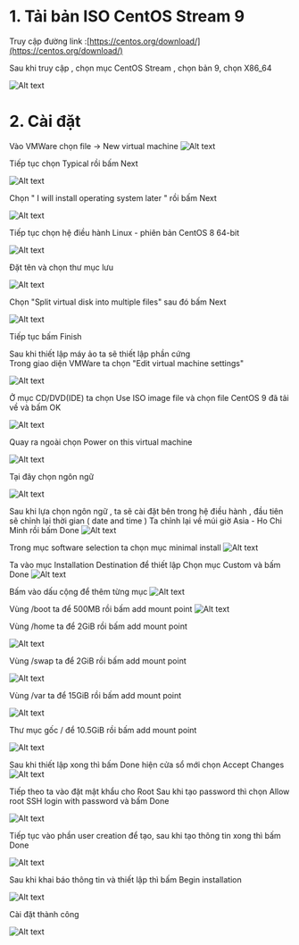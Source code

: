 # 1. Tải bản ISO CentOS Stream 9 
Truy cập đường link :[https://centos.org/download/](https://centos.org/download/)

Sau khi truy cập , chọn mục CentOS Stream , chọn bản 9, chọn X86_64

![Alt text](../imgs/1.png)

# 2. Cài đặt 

Vào VMWare chọn file -> New virtual machine
![Alt text](../imgs/2.png)

Tiếp tục chọn Typical rồi bấm Next  

![Alt text](../imgs/3.png)

Chọn " I will install operating system later " rồi bấm Next 

![Alt text](../imgs/4.png)

Tiếp tục chọn hệ điều hành Linux - phiên bản CentOS 8 64-bit 

![Alt text](../imgs/5.png)

Đặt tên và chọn thư mục lưu

![Alt text](../imgs/6.png)

Chọn "Split virtual disk into multiple files" sau đó bấm Next

![Alt text](../imgs/7.png)

Tiếp tục bấm Finish

Sau khi thiết lập máy ảo ta sẽ thiết lập phần cứng  
Trong giao diện VMWare ta chọn "Edit virtual machine settings"

![Alt text](../imgs/8.png)

Ở mục CD/DVD(IDE) ta chọn Use ISO image file và chọn file CentOS 9 đã tải về và bấm OK

![Alt text](../imgs/9.png)

Quay ra ngoài chọn Power on this virtual machine

![Alt text](../imgs/10.png)

Tại đây chọn ngôn ngữ 

![Alt text](../imgs/11.png)

Sau khi lựa chọn ngôn ngữ , ta sẽ cài đặt bên trong hệ điều hành , đầu tiên sẽ chỉnh lại thời gian ( date and time )
Ta chỉnh lại về múi giờ Asia - Ho Chi Minh rồi bấm Done
![Alt text](../imgs/12.png)

Trong mục software selection ta chọn mục minimal install
![Alt text](../imgs/13.png)

Ta vào mục Installation Destination để thiết lập 
Chọn mục Custom và bấm Done
![Alt text](../imgs/14.png)

Bấm vào dấu cộng để thêm từng mục 
![Alt text](../imgs/15.png)

Vùng /boot ta để 500MB rồi bấm add mount point
![Alt text](../imgs/16.png)

Vùng /home ta để 2GiB rồi bấm add mount point

![Alt text](../imgs/17.png)

Vùng /swap ta để 2GiB rồi bấm add mount point

![Alt text](../imgs/18.png)

Vùng /var ta để 15GiB rồi bấm add mount point

![Alt text](../imgs/19.png)

Thư mục gốc / để 10.5GiB rồi bấm add mount point

![Alt text](../imgs/20.png)

Sau khi thiết lập xong thì bấm Done hiện cửa sổ mới chọn Accept Changes
![Alt text](../imgs/21.png)

Tiếp theo ta vào đặt mật khẩu cho Root
Sau khi tạo password thì chọn Allow root SSH login with password và bấm Done

![Alt text](../imgs/22.png)

Tiếp tục vào phần user creation để tạo, sau khi tạo thông tin xong thì bấm Done

![Alt text](../imgs/23.png)

Sau khi khai báo thông tin và thiết lập thì bấm Begin installation 

![Alt text](../imgs/24.png)

Cài đặt thành công 


![Alt text](../imgs/25.png)